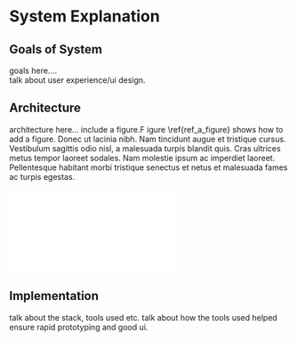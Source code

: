 # System Explanation

<!--
After the introductory chapter, it seems fairly common to 
include a chapter that reviews the literature and 
introduces methodology used throughout the thesis.
-->

## Goals of System

goals here....  
talk about user experience/ui design.

## Architecture 

architecture here... include a figure.F igure \ref{ref_a_figure} shows how to add a figure. Donec ut lacinia nibh. Nam tincidunt augue et tristique cursus. Vestibulum sagittis odio nisl, a malesuada turpis blandit quis. Cras ultrices metus tempor laoreet sodales. Nam molestie ipsum ac imperdiet laoreet. Pellentesque habitant morbi tristique senectus et netus et malesuada fames ac turpis egestas.

![RV Calypso is a former British Royal Navy minesweeper converted into a research vessel for the oceanographic researcher Jacques-Yves Cousteau. It was equipped with a mobile laboratory for underwater field research. \label{ref_a_figure}](source/figures/example_figure.pdf)

## Implementation 

talk about the stack, tools used etc. 
talk about how the tools used helped ensure rapid prototyping and good ui. 
<!-- blank lines at end -necessary for template -->

